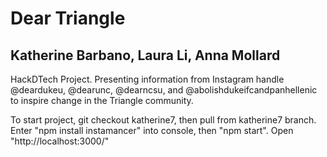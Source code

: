 # Dear Triangle
## Katherine Barbano, Laura Li, Anna Mollard
HackDTech Project. Presenting information from Instagram handle @deardukeu, @dearunc, @dearncsu, and @abolishdukeifcandpanhellenic to inspire change in the Triangle community.

To start project, git checkout katherine7, then pull from katherine7 branch. Enter "npm install instamancer" into console, then "npm start". Open "http://localhost:3000/"
